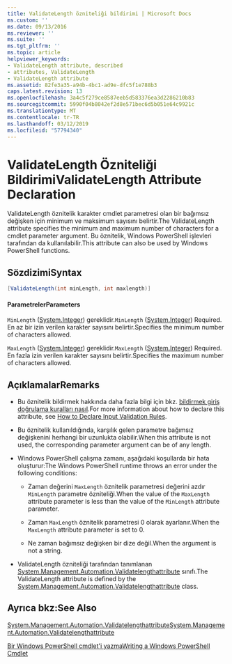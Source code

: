 ```yaml
---
title: ValidateLength özniteliği bildirimi | Microsoft Docs
ms.custom: ''
ms.date: 09/13/2016
ms.reviewer: ''
ms.suite: ''
ms.tgt_pltfrm: ''
ms.topic: article
helpviewer_keywords:
- ValidateLength attribute, described
- attributes, ValidateLength
- ValidateLength attribute
ms.assetid: 82fe3a35-a94b-4bc1-ad9e-dfc5f1e788b3
caps.latest.revision: 13
ms.openlocfilehash: 3a4c5f279ce8587eeb5d583376ea3d2286210b83
ms.sourcegitcommit: 5990f04b8042ef2d8e571bec6d5b051e64c9921c
ms.translationtype: MT
ms.contentlocale: tr-TR
ms.lasthandoff: 03/12/2019
ms.locfileid: "57794340"
---
```

# <a name="validatelength-attribute-declaration"></a><span data-ttu-id="ec01b-102">ValidateLength Özniteliği Bildirimi</span><span class="sxs-lookup"><span data-stu-id="ec01b-102">ValidateLength Attribute Declaration</span></span>

<span data-ttu-id="ec01b-103">ValidateLength öznitelik karakter cmdlet parametresi olan bir bağımsız değişken için minimum ve maksimum sayısını belirtir.</span><span class="sxs-lookup"><span data-stu-id="ec01b-103">The ValidateLength attribute specifies the minimum and maximum number of characters for a cmdlet parameter argument.</span></span> <span data-ttu-id="ec01b-104">Bu öznitelik, Windows PowerShell işlevleri tarafından da kullanılabilir.</span><span class="sxs-lookup"><span data-stu-id="ec01b-104">This attribute can also be used by Windows PowerShell functions.</span></span>

## <a name="syntax"></a><span data-ttu-id="ec01b-105">Sözdizimi</span><span class="sxs-lookup"><span data-stu-id="ec01b-105">Syntax</span></span>

```csharp
[ValidateLength(int minLength, int maxlength)]
```

#### <a name="parameters"></a><span data-ttu-id="ec01b-106">Parametreler</span><span class="sxs-lookup"><span data-stu-id="ec01b-106">Parameters</span></span>

<span data-ttu-id="ec01b-107">`MinLength` ([System.Integer](/dotnet/api/System.Integer)) gereklidir.</span><span class="sxs-lookup"><span data-stu-id="ec01b-107">`MinLength` ([System.Integer](/dotnet/api/System.Integer)) Required.</span></span> <span data-ttu-id="ec01b-108">En az bir izin verilen karakter sayısını belirtir.</span><span class="sxs-lookup"><span data-stu-id="ec01b-108">Specifies the minimum number of characters allowed.</span></span>

<span data-ttu-id="ec01b-109">`MaxLength` ([System.Integer](/dotnet/api/System.Integer)) gereklidir.</span><span class="sxs-lookup"><span data-stu-id="ec01b-109">`MaxLength` ([System.Integer](/dotnet/api/System.Integer)) Required.</span></span> <span data-ttu-id="ec01b-110">En fazla izin verilen karakter sayısını belirtir.</span><span class="sxs-lookup"><span data-stu-id="ec01b-110">Specifies the maximum number of characters allowed.</span></span>

## <a name="remarks"></a><span data-ttu-id="ec01b-111">Açıklamalar</span><span class="sxs-lookup"><span data-stu-id="ec01b-111">Remarks</span></span>

- <span data-ttu-id="ec01b-112">Bu öznitelik bildirmek hakkında daha fazla bilgi için bkz. [bildirmek giriş doğrulama kuralları nasıl](http://msdn.microsoft.com/en-us/544c2100-62ba-4be4-b2a2-cc0d4e4fc45b).</span><span class="sxs-lookup"><span data-stu-id="ec01b-112">For more information about how to declare this attribute, see [How to Declare Input Validation Rules](http://msdn.microsoft.com/en-us/544c2100-62ba-4be4-b2a2-cc0d4e4fc45b).</span></span>

- <span data-ttu-id="ec01b-113">Bu öznitelik kullanıldığında, karşılık gelen parametre bağımsız değişkenini herhangi bir uzunlukta olabilir.</span><span class="sxs-lookup"><span data-stu-id="ec01b-113">When this attribute is not used, the corresponding parameter argument can be of any length.</span></span>

- <span data-ttu-id="ec01b-114">Windows PowerShell çalışma zamanı, aşağıdaki koşullarda bir hata oluşturur:</span><span class="sxs-lookup"><span data-stu-id="ec01b-114">The Windows PowerShell runtime throws an error under the following conditions:</span></span>

    - <span data-ttu-id="ec01b-115">Zaman değerini `MaxLength` öznitelik parametresi değerini azdır `MinLength` parametre özniteliği.</span><span class="sxs-lookup"><span data-stu-id="ec01b-115">When the value of the `MaxLength` attribute parameter is less than the value of the `MinLength` attribute parameter.</span></span>

    - <span data-ttu-id="ec01b-116">Zaman `MaxLength` öznitelik parametresi 0 olarak ayarlanır.</span><span class="sxs-lookup"><span data-stu-id="ec01b-116">When the `MaxLength` attribute parameter is set to 0.</span></span>

    - <span data-ttu-id="ec01b-117">Ne zaman bağımsız değişken bir dize değil.</span><span class="sxs-lookup"><span data-stu-id="ec01b-117">When the argument is not a string.</span></span>

- <span data-ttu-id="ec01b-118">ValidateLength özniteliği tarafından tanımlanan [System.Management.Automation.Validatelengthattribute](/dotnet/api/System.Management.Automation.ValidateLengthAttribute) sınıfı.</span><span class="sxs-lookup"><span data-stu-id="ec01b-118">The ValidateLength attribute is defined by the [System.Management.Automation.Validatelengthattribute](/dotnet/api/System.Management.Automation.ValidateLengthAttribute) class.</span></span>

## <a name="see-also"></a><span data-ttu-id="ec01b-119">Ayrıca bkz:</span><span class="sxs-lookup"><span data-stu-id="ec01b-119">See Also</span></span>

[<span data-ttu-id="ec01b-120">System.Management.Automation.Validatelengthattribute</span><span class="sxs-lookup"><span data-stu-id="ec01b-120">System.Management.Automation.Validatelengthattribute</span></span>](/dotnet/api/System.Management.Automation.ValidateLengthAttribute)

[<span data-ttu-id="ec01b-121">Bir Windows PowerShell cmdlet'i yazma</span><span class="sxs-lookup"><span data-stu-id="ec01b-121">Writing a Windows PowerShell Cmdlet</span></span>](./writing-a-windows-powershell-cmdlet.md)
